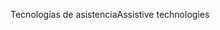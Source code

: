 <span data-ttu-id="a52f0-101">Tecnologías de asistencia</span><span class="sxs-lookup"><span data-stu-id="a52f0-101">Assistive technologies</span></span>